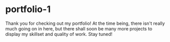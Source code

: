 # portfolio-1

Thank you for checking out my portfolio! At the time being, there isn't really much going on in here, but there shall soon be many more projects to display my skillset and quality of work. Stay tuned!